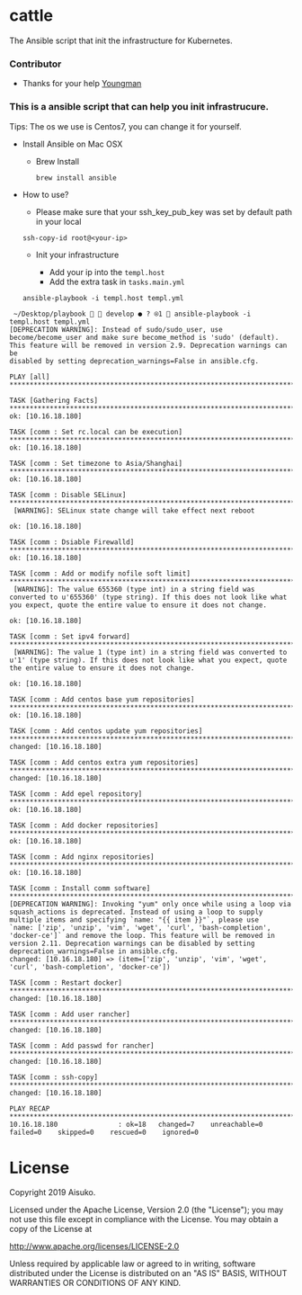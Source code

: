 # cattle
The Ansible script that init the infrastructure for Kubernetes.


### Contributor

* Thanks for your help [Youngman](https://github.com/spring-bu)


### This is a ansible script that can help you init infrastrucure.

Tips: The os we use is Centos7, you can change it for yourself.

* Install Ansible on Mac OSX 

  * Brew Install
    
    ```brew install ansible```

* How to use?
  
  * Please make sure that your ssh_key_pub_key was set by default path in your local

   ```ssh-copy-id root@<your-ip>```

  * Init your infrastructure
    
    * Add your ip into the `templ.host`
    * Add the extra task in `tasks.main.yml`

  ```ansible-playbook -i templ.host templ.yml```


```
 ~/Desktop/playbook   develop ● ? ⍟1  ansible-playbook -i templ.host templ.yml
[DEPRECATION WARNING]: Instead of sudo/sudo_user, use become/become_user and make sure become_method is 'sudo' (default). This feature will be removed in version 2.9. Deprecation warnings can be
disabled by setting deprecation_warnings=False in ansible.cfg.

PLAY [all] *********************************************************************************************************************************************************************************************

TASK [Gathering Facts] *********************************************************************************************************************************************************************************
ok: [10.16.18.180]

TASK [comm : Set rc.local can be execution] ************************************************************************************************************************************************************
ok: [10.16.18.180]

TASK [comm : Set timezone to Asia/Shanghai] ************************************************************************************************************************************************************
ok: [10.16.18.180]

TASK [comm : Disable SELinux] **************************************************************************************************************************************************************************
 [WARNING]: SELinux state change will take effect next reboot

ok: [10.16.18.180]

TASK [comm : Dsiable Firewalld] ************************************************************************************************************************************************************************
ok: [10.16.18.180]

TASK [comm : Add or modify nofile soft limit] **********************************************************************************************************************************************************
 [WARNING]: The value 655360 (type int) in a string field was converted to u'655360' (type string). If this does not look like what you expect, quote the entire value to ensure it does not change.

ok: [10.16.18.180]

TASK [comm : Set ipv4 forward] *************************************************************************************************************************************************************************
 [WARNING]: The value 1 (type int) in a string field was converted to u'1' (type string). If this does not look like what you expect, quote the entire value to ensure it does not change.

ok: [10.16.18.180]

TASK [comm : Add centos base yum repositories] *********************************************************************************************************************************************************
ok: [10.16.18.180]

TASK [comm : Add centos update yum repositories] *******************************************************************************************************************************************************
changed: [10.16.18.180]

TASK [comm : Add centos extra yum repositories] ********************************************************************************************************************************************************
changed: [10.16.18.180]

TASK [comm : Add epel repository] **********************************************************************************************************************************************************************
ok: [10.16.18.180]

TASK [comm : Add docker repositories] ******************************************************************************************************************************************************************
ok: [10.16.18.180]

TASK [comm : Add nginx repositories] *******************************************************************************************************************************************************************
ok: [10.16.18.180]

TASK [comm : Install comm software] ********************************************************************************************************************************************************************
[DEPRECATION WARNING]: Invoking "yum" only once while using a loop via squash_actions is deprecated. Instead of using a loop to supply multiple items and specifying `name: "{{ item }}"`, please use
`name: ['zip', 'unzip', 'vim', 'wget', 'curl', 'bash-completion', 'docker-ce']` and remove the loop. This feature will be removed in version 2.11. Deprecation warnings can be disabled by setting
deprecation_warnings=False in ansible.cfg.
changed: [10.16.18.180] => (item=['zip', 'unzip', 'vim', 'wget', 'curl', 'bash-completion', 'docker-ce'])

TASK [comm : Restart docker] ***************************************************************************************************************************************************************************
changed: [10.16.18.180]

TASK [comm : Add user rancher] *************************************************************************************************************************************************************************
changed: [10.16.18.180]

TASK [comm : Add passwd for rancher] *******************************************************************************************************************************************************************
changed: [10.16.18.180]

TASK [comm : ssh-copy] *********************************************************************************************************************************************************************************
changed: [10.16.18.180]

PLAY RECAP *********************************************************************************************************************************************************************************************
10.16.18.180               : ok=18   changed=7    unreachable=0    failed=0    skipped=0    rescued=0    ignored=0
```




 # License

Copyright 2019 Aisuko.

Licensed under the Apache License, Version 2.0 (the "License"); you may not use this file except in compliance with the License. You may obtain a copy of the License at

http://www.apache.org/licenses/LICENSE-2.0

Unless required by applicable law or agreed to in writing, software distributed under the License is distributed on an "AS IS" BASIS, WITHOUT WARRANTIES OR CONDITIONS OF ANY KIND.